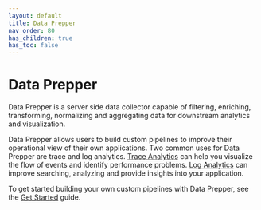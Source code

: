 ```yaml
---
layout: default
title: Data Prepper
nav_order: 80
has_children: true
has_toc: false
---
```


# Data Prepper

Data Prepper is a server side data collector capable of filtering, enriching, transforming, normalizing and aggregating data for downstream analytics and visualization.

Data Prepper allows users to build custom pipelines to improve their operational view of their own applications. Two common uses for Data Prepper are trace and log analytics. [Trace Analytics]({{site.url}}{{site.baseurl}}/observability/trace/index/) can help you visualize the flow of events and identify performance problems. [Log Analytics]({{site.url}}{{site.baseurl}}/observability/log-analytics/) can improve searching, analyzing and provide insights into your application.

To get started building your own custom pipelines with Data Prepper, see the [Get Started]({{site.url}}{{site.baseurl}}/observability/data-prepper/get-started/) guide.
